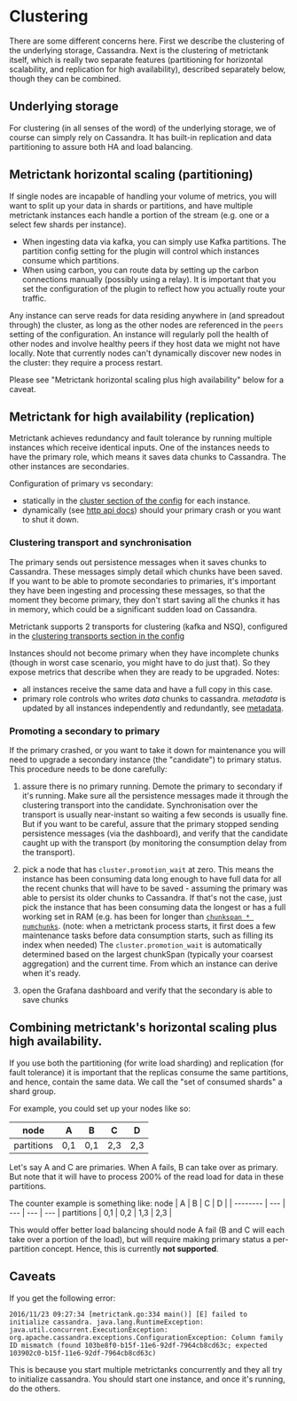 # Clustering

There are some different concerns here.  First we describe the clustering of the underlying storage, Cassandra.
Next is the clustering of metrictank itself, which is really two separate features (partitioning for horizontal scalability, and replication for high availability),
described separately below, though they can be combined.

## Underlying storage

For clustering (in all senses of the word) of the underlying storage, we of course can simply rely on Cassandra. It has built-in replication and data partitioning to assure both HA and load balancing.

## Metrictank horizontal scaling (partitioning)

If single nodes are incapable of handling your volume of metrics, you will want to split up your data in shards or partitions, and have multiple metrictank instances each handle a portion of the stream (e.g. one or a select few shards per instance).

* When ingesting data via kafka, you can simply use Kafka partitions.  The partition config setting for the plugin will control which instances consume which partitions.
* When using carbon, you can route data by setting up the carbon connections manually (possibly using a relay). It is important that you set the configuration of the plugin to reflect how you actually route your traffic.

Any instance can serve reads for data residing anywhere in (and spreadout through) the cluster, as long as the other nodes are referenced in the `peers` setting of the configuration.
An instance will regularly poll the health of other nodes and involve healthy peers if they host data we might not have locally.
Note that currently nodes can't dynamically discover new nodes in the cluster: they require a process restart.

Please see "Metrictank horizontal scaling plus high availability" below for a caveat.


## Metrictank for high availability (replication)

Metrictank achieves redundancy and fault tolerance by running multiple instances which receive identical inputs.
One of the instances needs to have the primary role, which means it saves data chunks to Cassandra.   The other instances are secondaries.

Configuration of primary vs secondary:

* statically in the [cluster section of the config](https://github.com/grafana/metrictank/blob/master/docs/config.md#clustering) for each instance.
* dynamically (see [http api docs](https://github.com/grafana/metrictank/blob/master/docs/http-api.md)) should your primary crash or you want to shut it down.

### Clustering transport and synchronisation

The primary sends out persistence messages when it saves chunks to Cassandra.  These messages simply detail which chunks have been saved.
If you want to be able to promote secondaries to primaries, it's important they have been ingesting and processing these messages, so that the moment they become primary,
they don't start saving all the chunks it has in memory, which could be a significant sudden load on Cassandra.

Metrictank supports 2 transports for clustering (kafka and NSQ), configured in the [clustering transports section in the config](https://github.com/grafana/metrictank/blob/master/docs/config.md#clustering-transports)

Instances should not become primary when they have incomplete chunks (though in worst case scenario, you might
have to do just that).  So they expose metrics that describe when they are ready to be upgraded.
Notes:
* all instances receive the same data and have a full copy in this case.
* primary role controls who writes *data* chunks to cassandra. *metadata* is updated by all instances independently and redundantly, see [metadata](https://github.com/grafana/metrictank/blob/master/docs/metadata.md).

### Promoting a secondary to primary

If the primary crashed, or you want to take it down for maintenance you will need to upgrade a secondary instance (the "candidate") to primary status.
This procedure needs to be done carefully:

1) assure there is no primary running.  Demote the primary to secondary if it's running. Make sure all the persistence messages made it through the clustering transport into the 
candidate. Synchronisation over the transport is usually near-instant so waiting a few seconds is usually fine.  But if you want to be careful, assure that the primary stopped sending persistence messages (via the dashboard), and verify that the candidate caught up with the transport (by monitoring the consumption delay from the transport).

2) pick a node that has `cluster.promotion_wait` at zero.  This means the instance has been consuming data long enough to have full data for all the recent chunks that will have to be saved - assuming the primary was able to persist its older chunks to Cassandra.  If that's not the case, just pick the instance that has been consuming data the longest or has a full working set in RAM (e.g. has been for longer than [`chunkspan * numchunks`](https://github.com/grafana/metrictank/blob/master/docs/config.md#data).  (note: when a metrictank process starts, it first does a few maintenance tasks before data consumption starts, such as filling its index when needed)
The `cluster.promotion_wait` is automatically determined based on the largest chunkSpan (typically your coarsest aggregation) and the current time.  From which an instance can derive when it's ready.

3) open the Grafana dashboard and verify that the secondary is able to save chunks 

## Combining metrictank's horizontal scaling plus high availability.

If you use both the partitioning (for write load sharding) and replication (for fault tolerance) it is important that the replicas consume the same partitions, and hence, contain the same data.
We call the "set of consumed shards" a shard group.

For example, you could set up your nodes like so:

node       | A   | B   | C   | D   |
| -------- | --- | --- | --- | --- |
partitions | 0,1 | 0,1 | 2,3 | 2,3 |


Let's say A and C are primaries.  When A fails, B can take over as primary. But note that it will have to process 200% of the read load for data in these partitions.

The counter example is something like:
node       | A   | B   | C   | D   |
| -------- | --- | --- | --- | --- |
partitions | 0,1 | 0,2 | 1,3 | 2,3 |

This would offer better load balancing should node A fail (B and C will each take over a portion of the load), but will require making primary status a per-partition concept.
Hence, this is currently **not supported**.


## Caveats

If you get the following error:
```
2016/11/23 09:27:34 [metrictank.go:334 main()] [E] failed to initialize cassandra. java.lang.RuntimeException: java.util.concurrent.ExecutionException: org.apache.cassandra.exceptions.ConfigurationException: Column family ID mismatch (found 103be8f0-b15f-11e6-92df-7964cb8cd63c; expected 103902c0-b15f-11e6-92df-7964cb8cd63c)
```

This is because you start multiple metrictanks concurrently and they all try to initialize cassandra.
You should start one instance, and once it's running, do the others.

